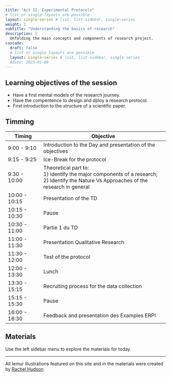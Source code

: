 ```yaml
---
title: "Act II: Experimental Protocols"
# list or single layouts are possible
layout: single-series # list, list-sidebar, single-series
weight: 2
subtitle: "Understanding the basics of research"
description: |
  Unfolding the main concepts and components of research project.
cascade:
  draft: false
  # list or single layouts are possible
  layout: single-series # list, list-sidebar, single-series
  #date: 2023-01-09
---
```


## Learning objectives of the session
<!--
+ Understand the purpose of research skills for your professional path.
+ Consider the differences between engineering perspective from research perspective
+ Have a first insight on the researd method 
+ Illustration of examples of research outputs
+ Definition of the journey path for the course. 
-->


+ Have a first mental models of the research journey.
+ Have the compentence to design and dploy a research protocol.
+ First introduction to the structure of a scientific paper.




## Timming

|Timing|Objective|
|--|---|
|9:00 - 9:10 | Introduction to the Day and presentation of the objectives|
|9:15 - 9:25 | Ice-Break for the protocol  |
|9:30 - 10:00 | Theoretical part to:<br>1) identify the major components of a research; <br>2) Identify the Nature Vs Approaches of the research in general|
|10:00 - 10:15 | Presentation of the TD |
|10:15 - 10:30 | Pause |
|10:30 - 11:00 | Partie 1 du TD |
|11:00 - 11:30 | Presentation Qualitative Research |
|11:30 - 12:00 | Test of the protocol |
|12:00 - 13:30 | Lunch |
|13:30 - 15:15 | Recruiting process for the data collection |
|15:15 - 15:30 | Pause |
|16:00 - 16:30 | Feedback and presentation des Examples ERPI |


        

## Materials

Use the left sidebar menu to explore the materials for today.

---

<i class="fas fa-palette"></i> All lemur illustrations featured on this site and in the materials were created by [Rachel Hudson](https://lemur.duke.edu/100-lemurs/)

